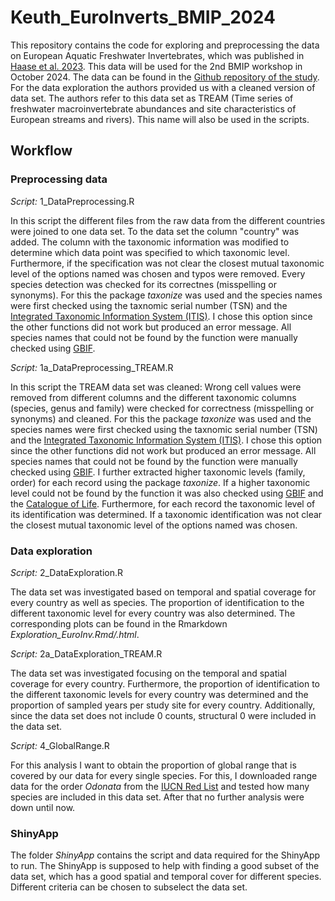 # Keuth_EuroInverts_BMIP_2024

This repository contains the code for exploring and preprocessing the data on European Aquatic Freshwater Invertebrates, which was published in [Haase et al. 2023](https://www.nature.com/articles/s41586-023-06400-1#Sec24). This data will be used for the 2nd BMIP workshop in October 2024.
The data can be found in the [Github repository of the study](https://github.com/Ewelti/EuroAquaticMacroInverts/tree/main). For the data exploration the authors provided us with a cleaned version of data set. The authors refer to this data set as TREAM (Time series of freshwater macroinvertebrate abundances and site characteristics of European streams and rivers). This name will also be used in the scripts.

## Workflow

### Preprocessing data
*Script:* 1_DataPreprocessing.R

In this script the different files from the raw data from the different countries were joined to one data set. To the data set the column "country" was added.
The column with the taxonomic information was modified to determine which data point was specified to which taxonomic level. Furthermore, if the specification was not clear the closest mutual taxonomic level of the options named was chosen and typos were removed. Every species detection was checked for its correctnes (misspelling or synonyms). For this the package *taxonize* was used and the species names were first checked using the taxnomic serial number (TSN) and the [Integrated Taxonomic Information System (ITIS)](https://www.itis.gov/). I chose this option since the other functions did not work but produced an error message. All species names that could not be found by the function were manually checked using [GBIF](https://www.gbif.org/).

*Script:* 1a_DataPreprocessing_TREAM.R

In this script the TREAM data set was cleaned: Wrong cell values were removed from different columns and the different taxonomic columns (species, genus and family) were checked for correctness (misspelling or synonyms) and cleaned. For this the package *taxonize* was used and the species names were first checked using the taxnomic serial number (TSN) and the [Integrated Taxonomic Information System (ITIS)](https://www.itis.gov/). I chose this option since the other functions did not work but produced an error message. All species names that could not be found by the function were manually checked using [GBIF](https://www.gbif.org/). I further extracted higher taxonomic levels (family, order) for each record using the package *taxonize*. If a higher taxonomic level could not be found by the function it was also checked using [GBIF](https://www.gbif.org/) and the [Catalogue of Life](https://www.catalogueoflife.org/). Furthermore, for each record the taxonomic level of its identification was determined. If a taxonomic identification was not clear the closest mutual taxonomic level of the options named was chosen. 

### Data exploration
*Script:* 2_DataExploration.R

The data set was investigated based on temporal and spatial coverage for every country as well as species. The proportion of identification to the different taxonomic level for every country was also determined. The corresponding plots can be found in the Rmarkdown *Exploration_EuroInv.Rmd/.html*.

*Script:* 2a_DataExploration_TREAM.R

The data set was investigated focusing on the temporal and spatial coverage for every country. Furthermore, the proportion of identification to the different taxonomic levels for every country was determined and the proportion of sampled years per study site for every country. Additionally, since the data set does not include 0 counts, structural 0 were included in the data set.

*Script:* 4_GlobalRange.R

For this analysis I want to obtain the proportion of global range that is covered by our data for every single species. For this, I downloaded range data for the order *Odonata* from the [IUCN Red List](https://www.iucnredlist.org/resources/spatial-data-download) and tested how many species are included in this data set. After that no further analysis were down until now.

### ShinyApp

The folder *ShinyApp* contains the script and data required for the ShinyApp to run. The ShinyApp is supposed to help with finding a good subset of the data set, which has a good spatial and temporal cover for different species. Different criteria can be chosen to subselect the data set.
